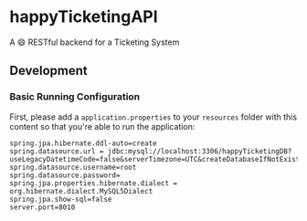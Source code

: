 # happyTicketingAPI
A :smile: RESTful backend for a Ticketing System

## Development

### Basic Running Configuration

First, please add a `application.properties` to your `resources` folder with this content so that you're able to run the application:

```
spring.jpa.hibernate.ddl-auto=create
spring.datasource.url = jdbc:mysql://localhost:3306/happyTicketingDB?useLegacyDatetimeCode=false&serverTimezone=UTC&createDatabaseIfNotExist=true
spring.datasource.username=root
spring.datasource.password=
spring.jpa.properties.hibernate.dialect = org.hibernate.dialect.MySQL5Dialect
spring.jpa.show-sql=false
server.port=8010
```

